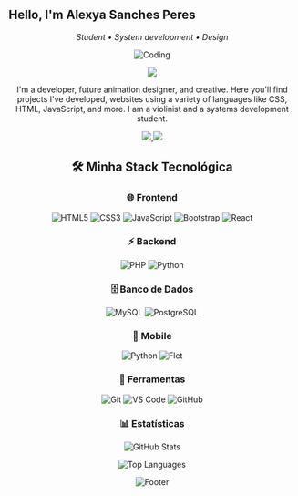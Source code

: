 ## Hello, I'm Alexya Sanches Peres

<p align="center">
  <em>Student • System development • Design</em>
</p>

<div align="center">
  
  ![Coding](https://readme-typing-svg.herokuapp.com?font=Fira+Code&size=32&duration=2800&pause=2000&color=9933FF&center=true&vCenter=true&width=940&lines=Bem-vindos+à+minha+página!;+demostração+de+sites+que+desenolvi+com...;frontend+e+backend!)

  <img src="https://blog.prozeducacao.com.br/wp-content/uploads/2022/11/analista-de-sistema-1096x617.jpg"/>

  <p align="center">
 I'm a developer, future animation designer, and creative. Here you'll find projects I've
    developed, websites using a variety of languages like CSS, HTML, JavaScript, and more. I am a violinist and a systems development student.
</p>

<p align="center">
  <a href="https://www.linkedin.com/in/alexya-sanches-peres/">
    <img src="https://img.shields.io/badge/-LinkedIn-6633cc?style=flat-square&logo=Linkedin&logoColor=white">
  </a>
  <a href="mailto:contato@fernandakipper.com">
    <img src="https://img.shields.io/badge/-contato@alexyasperes.com-6633cc?style=flat-square&logo=Gmail&logoColor=white">
  </a>
</p>

## 🛠️ Minha Stack Tecnológica
  <div align="center">

### 🌐 Frontend
![HTML5](https://img.shields.io/badge/HTML5-E34F26?style=for-the-badge&logo=html5&logoColor=white)
![CSS3](https://img.shields.io/badge/CSS3-1572B6?style=for-the-badge&logo=css3&logoColor=white)
![JavaScript](https://img.shields.io/badge/JavaScript-F7DF1E?style=for-the-badge&logo=javascript&logoColor=black)
![Bootstrap](https://img.shields.io/badge/Bootstrap-563D7C?style=for-the-badge&logo=bootstrap&logoColor=white)
![React](https://img.shields.io/badge/React-20232A?style=for-the-badge&logo=react&logoColor=61DAFB)

### ⚡ Backend
![PHP](https://img.shields.io/badge/PHP-777BB4?style=for-the-badge&logo=php&logoColor=white)
![Python](https://img.shields.io/badge/Python-3776AB?style=for-the-badge&logo=python&logoColor=white)

### 🗄️ Banco de Dados
![MySQL](https://img.shields.io/badge/MySQL-00000F?style=for-the-badge&logo=mysql&logoColor=white)
![PostgreSQL](https://img.shields.io/badge/PostgreSQL-316192?style=for-the-badge&logo=postgresql&logoColor=white)

### 📱 Mobile
![Python](https://img.shields.io/badge/Python_Flet-3776AB?style=for-the-badge&logo=python&logoColor=white)
![Flet](https://img.shields.io/badge/Flet-FF6B35?style=for-the-badge&logo=flutter&logoColor=white)

### 🔧 Ferramentas
![Git](https://img.shields.io/badge/Git-E34F26?style=for-the-badge&logo=git&logoColor=white)
![VS Code](https://img.shields.io/badge/VS_Code-0078D4?style=for-the-badge&logo=visual%20studio%20code&logoColor=white)
![GitHub](https://img.shields.io/badge/GitHub-181717?style=for-the-badge&logo=github&logoColor=white)

</div>

### 📊 Estatísticas

<div align="center">
  
  ![GitHub Stats](https://github-readme-stats.vercel.app/api?username=alexya080808&show_icons=true&theme=tokyonight&count_private=true)
  
  ![Top Languages](https://github-readme-stats.vercel.app/api/top-langs/?username=alexya080808&layout=compact&theme=tokyonight)

</div>


<div align="center">
  
  ![Footer](https://capsule-render.vercel.app/api?type=waving&color=9933FF&height=100&section=footer)

</div>
  


<!--
**alexya080808/alexya080808** is a ✨ _special_ ✨ repository because its `README.md` (this file) appears on your GitHub profile.


